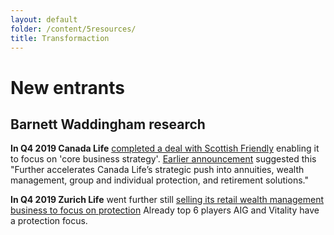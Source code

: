 ```yaml
---
layout: default
folder: /content/5resources/
title: Transformaction
---
```


# New entrants

## Barnett Waddingham research

**In Q4 2019 Canada Life** [completed a deal with Scottish Friendly](https://www.covermagazine.co.uk/news/3083439/canada-life-sells-life-pensions-business-scottish-friendly) enabling it to focus on 'core business strategy'. [Earlier announcement](https://www.canadalife.co.uk/news/canada-life-builds-strategic-momentum-with-policy-sale-to-scottish-friendly) suggested this "Further accelerates Canada Life’s strategic push into annuities, wealth management, group and individual protection, and retirement solutions."

**In Q4 2019 Zurich Life** went further still [selling its retail wealth management business to focus on protection](https://www.covermagazine.co.uk/news/4007181/zurich-uk-sells-retail-wealth-business-focus-protection) Already top 6 players AIG and Vitality have a protection focus.

